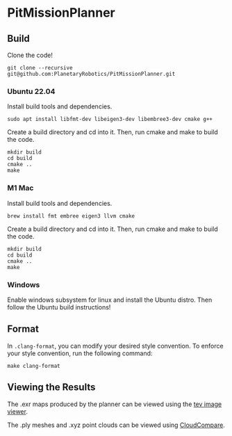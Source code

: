 # PitMissionPlanner

## Build

Clone the code!
```
git clone --recursive git@github.com:PlanetaryRobotics/PitMissionPlanner.git
```

### Ubuntu 22.04
Install build tools and dependencies.
```
sudo apt install libfmt-dev libeigen3-dev libembree3-dev cmake g++
```

Create a build directory and cd into it. Then, run cmake and make to build the code.
```
mkdir build
cd build
cmake ..
make
```

### M1 Mac
Install build tools and dependencies.
```
brew install fmt embree eigen3 llvm cmake
```

Create a build directory and cd into it. Then, run cmake and make to build the code.
```
mkdir build
cd build
cmake ..
make
```

### Windows
Enable windows subsystem for linux and install the Ubuntu distro. Then follow the Ubuntu build instructions!
## Format

In `.clang-format`, you can modify your desired style convention. To enforce your style convention, run the following command:
```
make clang-format
```
## Viewing the Results
The .exr maps produced by the planner can be viewed using the [tev image viewer](https://github.com/Tom94/tev).

The .ply meshes and .xyz point clouds can be viewed using [CloudCompare](https://github.com/CloudCompare/CloudCompare).
